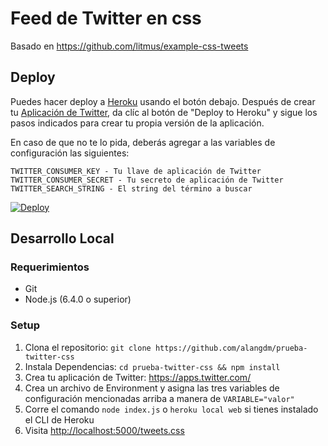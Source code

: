 # Feed de Twitter en css

Basado en https://github.com/litmus/example-css-tweets

## Deploy
Puedes hacer deploy a [Heroku](https://heroku.com) usando el botón debajo.
Después de crear tu [Aplicación de Twitter](https://apps.twitter.com), da
clíc al botón de "Deploy to Heroku" y sigue los pasos indicados para crear tu
propia versión de la aplicación.

En caso de que no te lo pida, deberás agregar a las variables de configuración
las siguientes:

```
TWITTER_CONSUMER_KEY - Tu llave de aplicación de Twitter
TWITTER_CONSUMER_SECRET - Tu secreto de aplicación de Twitter
TWITTER_SEARCH_STRING - El string del término a buscar
```

[![Deploy](https://www.herokucdn.com/deploy/button.png)](https://heroku.com/deploy)

## Desarrollo Local

### Requerimientos
* Git
* Node.js (6.4.0 o superior)

### Setup
1. Clona el repositorio: `git clone https://github.com/alangdm/prueba-twitter-css`
2. Instala Dependencias: `cd prueba-twitter-css && npm install`
3. Crea tu aplicación de Twitter: https://apps.twitter.com/
4. Crea un archivo de Environment y asigna las tres variables de configuración mencionadas arriba a manera de `VARIABLE="valor"`
5. Corre el comando `node index.js` o `heroku local web` si tienes instalado el CLI de Heroku
6. Visita [http://localhost:5000/tweets.css](http://localhost:5000/tweets.css)

